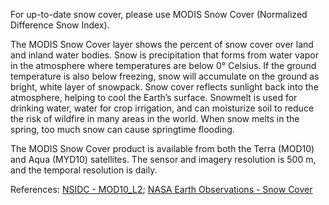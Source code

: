 For up-to-date snow cover, please use MODIS Snow Cover (Normalized Difference Snow Index).

The MODIS Snow Cover layer shows the percent of snow cover over land and inland water bodies. Snow is precipitation that forms from water vapor in the atmosphere where temperatures are below 0° Celsius. If the ground temperature is also below freezing, snow will accumulate on the ground as bright, white layer of snowpack. Snow cover reflects sunlight back into the atmosphere, helping to cool the Earth’s surface. Snowmelt is used for drinking water, water for crop irrigation, and can moisturize soil to reduce the risk of wildfire in many areas in the world.  When snow melts in the spring, too much snow can cause springtime flooding.

The MODIS Snow Cover product is available from both the Terra (MOD10) and Aqua (MYD10) satellites. The sensor and imagery resolution is 500 m, and the temporal resolution is daily.

References: [NSIDC - MOD10\_L2](https://nsidc.org/data/mod10_l2); [NASA Earth Observations - Snow Cover](https://neo.sci.gsfc.nasa.gov/view.php?datasetId=MOD10C1_M_SNOW)
